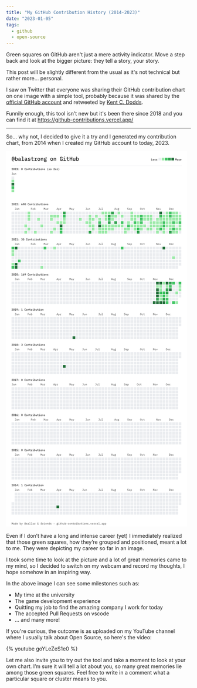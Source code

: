 ```yaml
---
title: "My GitHub Contribution History (2014-2023)"
date: "2023-01-05"
tags:
  - github
  - open-source
---
```


Green squares on GitHub aren't just a mere activity indicator. Move a step back and look at the bigger picture: they tell a story, your story.

This post will be slightly different from the usual as it's not technical but rather more... personal.

I saw on Twitter that everyone was sharing their GitHub contribution chart on one image with a simple tool, probably because it was shared by the [official GitHub account](https://twitter.com/github/status/1609112210361516032) and retweeted by [Kent C. Dodds](https://twitter.com/kentcdodds/status/1609597390201454595).

Funnily enough, this tool isn't new but it's been there since 2018 and you can find it at https://github-contributions.vercel.app/

---

So... why not, I decided to give it a try and I generated my contribution chart, from 2014 when I created my GitHub account to today, 2023.

![My GitHub Contribution History](./github-contributions.png)

Even if I don’t have a long and intense career (yet) I immediately realized that those green squares, how they’re grouped and positioned, meant a lot to me. They were depicting my career so far in an image.

I took some time to look at the picture and a lot of great memories came to my mind, so I decided to switch on my webcam and record my thoughts, I hope somehow in an inspiring way.

In the above image I can see some milestones such as:

- My time at the university
- The game development experience
- Quitting my job to find the amazing company I work for today
- The accepted Pull Requests on vscode
- ... and many more!

If you're curious, the outcome is as uploaded on my YouTube channel where I usually talk about Open Source, so here's the video:

{% youtube goYLeZeS1e0 %}

Let me also invite you to try out the tool and take a moment to look at your own chart. I’m sure it will tell a lot about you, so many great memories lie among those green squares. Feel free to write in a comment what a particular square or cluster means to you.

